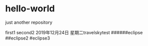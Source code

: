 # hello-world
just another repository

first1
second2
2019年12月24日 星期二travelskytest
######eclipse
##eclipse2
#eclipse3


